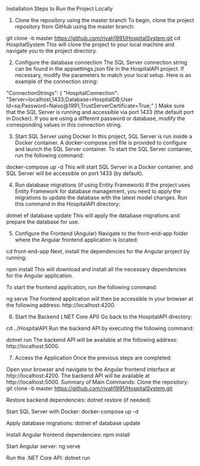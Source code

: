 Installation Steps to Run the Project Locally
1. Clone the repository using the master branch
To begin, clone the project repository from GitHub using the master branch:


git clone -b master https://github.com/rivah1991/HospitalSystem.git
cd HospitalSystem
This will clone the project to your local machine and navigate you to the project directory.

2. Configure the database connection
The SQL Server connection string can be found in the appsettings.json file in the HospitalAPI project. If necessary, modify the parameters to match your local setup. Here is an example of the connection string:


"ConnectionStrings": {
  "HospitalConnection": "Server=localhost,1433;Database=HospitalDB;User Id=sa;Password=Naivo@1991;TrustServerCertificate=True;"
}
Make sure that the SQL Server is running and accessible via port 1433 (the default port in Docker). If you are using a different password or database, modify the corresponding values in this connection string.

3. Start SQL Server using Docker
In this project, SQL Server is run inside a Docker container. A docker-compose.yml file is provided to configure and launch the SQL Server container. To start the SQL Server container, run the following command:


docker-compose up -d
This will start SQL Server in a Docker container, and SQL Server will be accessible on port 1433 (by default).

4. Run database migrations (if using Entity Framework)
If the project uses Entity Framework for database management, you need to apply the migrations to update the database with the latest model changes. Run this command in the HospitalAPI directory:


dotnet ef database update
This will apply the database migrations and prepare the database for use.

5. Configure the Frontend (Angular)
Navigate to the front-end-app folder where the Angular frontend application is located:


cd front-end-app
Next, install the dependencies for the Angular project by running:


npm install
This will download and install all the necessary dependencies for the Angular application.

To start the frontend application, run the following command:


ng serve
The frontend application will then be accessible in your browser at the following address:
http://localhost:4200.

6. Start the Backend (.NET Core API)
Go back to the HospitalAPI directory:


cd ../HospitalAPI
Run the backend API by executing the following command:


dotnet run
The backend API will be available at the following address:
http://localhost:5000.

7. Access the Application
Once the previous steps are completed:

Open your browser and navigate to the Angular frontend interface at http://localhost:4200.
The backend API will be available at http://localhost:5000.
Summary of Main Commands:
Clone the repository:
git clone -b master https://github.com/rivah1991/HospitalSystem.git

Restore backend dependencies:
dotnet restore (if needed)

Start SQL Server with Docker:
docker-compose up -d

Apply database migrations:
dotnet ef database update

Install Angular frontend dependencies:
npm install

Start Angular server:
ng serve

Run the .NET Core API:
dotnet run
